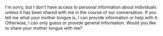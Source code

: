 I'm sorry, but I don't have access to personal information about individuals unless it has been shared with me in the course of our conversation. If you tell me what your mother tongue is, I can provide information or help with it. Otherwise, I can only guess or provide general information. Would you like to share your mother tongue with me?